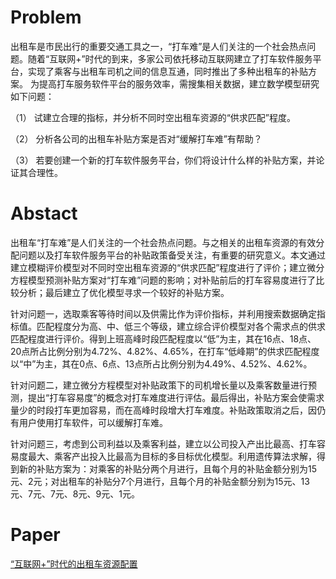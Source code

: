 # Problem
出租车是市民出行的重要交通工具之一，“打车难”是人们关注的一个社会热点问题。随着“互联网+”时代的到来，多家公司依托移动互联网建立了打车软件服务平台，实现了乘客与出租车司机之间的信息互通，同时推出了多种出租车的补贴方案。
为提高打车服务软件平台的服务效率，需搜集相关数据，建立数学模型研究如下问题：

（1） 试建立合理的指标，并分析不同时空出租车资源的“供求匹配”程度。

（2） 分析各公司的出租车补贴方案是否对“缓解打车难”有帮助？

（3） 若要创建一个新的打车软件服务平台，你们将设计什么样的补贴方案，并论证其合理性。

# Abstact
出租车“打车难”是人们关注的一个社会热点问题。与之相关的出租车资源的有效分配问题以及打车软件服务平台的补贴政策备受关注，有重要的研究意义。本文通过建立模糊评价模型对不同时空出租车资源的“供求匹配”程度进行了评价；建立微分方程模型预测补贴方案对“打车难”问题的影响；对补贴前后的打车容易度进行了比较分析；最后建立了优化模型寻求一个较好的补贴方案。

针对问题一，选取乘客等待时间以及供需比作为评价指标，并利用搜索数据确定指标值。匹配程度分为高、中、低三个等级，建立综合评价模型对各个需求点的供求匹配程度进行评价。得到上班高峰时段匹配程度以“低”为主，其在16点、18点、20点所占比例分别为4.72%、4.82%、4.65%，在打车“低峰期”的供求匹配程度以“中”为主，其在0点、6点、13点所占比例分别为4.49%、4.52%、4.62%。

针对问题二，建立微分方程模型对补贴政策下的司机增长量以及乘客数量进行预测，提出“打车容易度”的概念对打车难度进行评估。最后得出，补贴方案会使需求量少的时段打车更加容易，而在高峰时段增大打车难度。补贴政策取消之后，因仍有用户使用打车软件，可以缓解打车难。

针对问题三，考虑到公司利益以及乘客利益，建立以公司投入产出比最高、打车容易度最大、乘客产出投入比最高为目标的多目标优化模型。利用遗传算法求解，得到新的补贴方案为：对乘客的补贴分两个月进行，且每个月的补贴金额分别为15元、2元；对出租车的补贴分7个月进行，且每个月的补贴金额分别为15元、13元、7元、7元、8元、9元、1元。

# Paper
[“互联网+”时代的出租车资源配置]()
